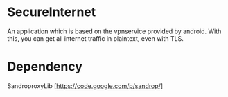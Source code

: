 SecureInternet
==============

An application which is based on the vpnservice provided by android. With this, you can get all internet traffic in plaintext, even with TLS.


Dependency
==============

SandroproxyLib
[https://code.google.com/p/sandrop/]
